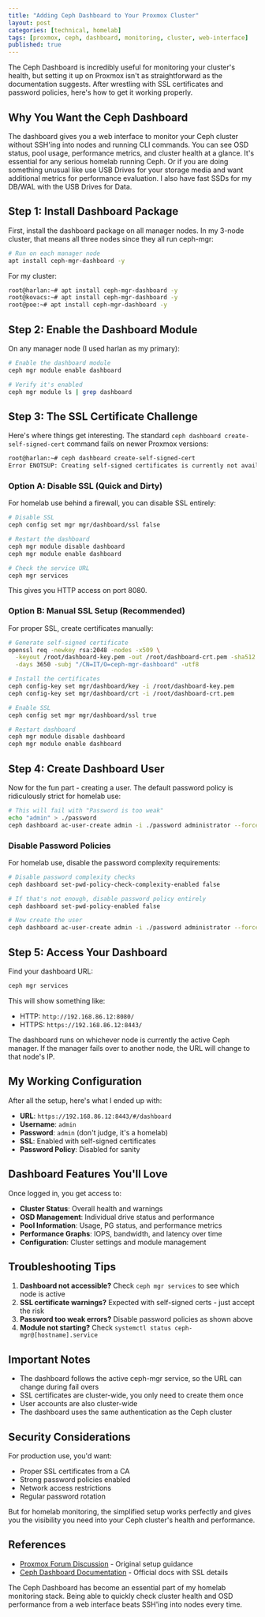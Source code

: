 ```yaml
---
title: "Adding Ceph Dashboard to Your Proxmox Cluster"
layout: post
categories: [technical, homelab]
tags: [proxmox, ceph, dashboard, monitoring, cluster, web-interface]
published: true
---
```


The Ceph Dashboard is incredibly useful for monitoring your cluster's health, but setting it up on Proxmox isn't as straightforward as the documentation suggests. After wrestling with SSL certificates and password policies, here's how to get it working properly.

## Why You Want the Ceph Dashboard

The dashboard gives you a web interface to monitor your Ceph cluster without SSH'ing into nodes and running CLI commands. You can see OSD status, pool usage, performance metrics, and cluster health at a glance. It's essential for any serious homelab running Ceph. Or if you are doing something unusual like use USB Drives for your storage media and want additional metrics for performance evaluation. I also have fast SSDs for my DB/WAL with the USB Drives for Data.

<!-- excerpt-end -->

## Step 1: Install Dashboard Package

First, install the dashboard package on all manager nodes. In my 3-node cluster, that means all three nodes since they all run ceph-mgr:

```bash
# Run on each manager node
apt install ceph-mgr-dashboard -y
```

For my cluster:

```bash
root@harlan:~# apt install ceph-mgr-dashboard -y
root@kovacs:~# apt install ceph-mgr-dashboard -y  
root@poe:~# apt install ceph-mgr-dashboard -y
```

## Step 2: Enable the Dashboard Module

On any manager node (I used harlan as my primary):

```bash
# Enable the dashboard module
ceph mgr module enable dashboard

# Verify it's enabled
ceph mgr module ls | grep dashboard
```

## Step 3: The SSL Certificate Challenge

Here's where things get interesting. The standard `ceph dashboard create-self-signed-cert` command fails on newer Proxmox versions:

```bash
root@harlan:~# ceph dashboard create-self-signed-cert
Error ENOTSUP: Creating self-signed certificates is currently not available.
```

### Option A: Disable SSL (Quick and Dirty)

For homelab use behind a firewall, you can disable SSL entirely:

```bash
# Disable SSL
ceph config set mgr mgr/dashboard/ssl false

# Restart the dashboard
ceph mgr module disable dashboard
ceph mgr module enable dashboard

# Check the service URL
ceph mgr services
```

This gives you HTTP access on port 8080.

### Option B: Manual SSL Setup (Recommended)

For proper SSL, create certificates manually:

```bash
# Generate self-signed certificate
openssl req -newkey rsa:2048 -nodes -x509 \
  -keyout /root/dashboard-key.pem -out /root/dashboard-crt.pem -sha512 \
  -days 3650 -subj "/CN=IT/O=ceph-mgr-dashboard" -utf8

# Install the certificates
ceph config-key set mgr/dashboard/key -i /root/dashboard-key.pem
ceph config-key set mgr/dashboard/crt -i /root/dashboard-crt.pem

# Enable SSL
ceph config set mgr mgr/dashboard/ssl true

# Restart dashboard
ceph mgr module disable dashboard
ceph mgr module enable dashboard
```

## Step 4: Create Dashboard User

Now for the fun part - creating a user. The default password policy is ridiculously strict for homelab use:

```bash
# This will fail with "Password is too weak"
echo "admin" > ./password
ceph dashboard ac-user-create admin -i ./password administrator --force
```

### Disable Password Policies

For homelab use, disable the password complexity requirements:

```bash
# Disable password complexity checks
ceph dashboard set-pwd-policy-check-complexity-enabled false

# If that's not enough, disable password policy entirely
ceph dashboard set-pwd-policy-enabled false

# Now create the user
ceph dashboard ac-user-create admin -i ./password administrator --force
```

## Step 5: Access Your Dashboard

Find your dashboard URL:

```bash
ceph mgr services
```

This will show something like:
- HTTP: `http://192.168.86.12:8080/`
- HTTPS: `https://192.168.86.12:8443/`

The dashboard runs on whichever node is currently the active Ceph manager. If the manager fails over to another node, the URL will change to that node's IP.

## My Working Configuration

After all the setup, here's what I ended up with:

- **URL**: `https://192.168.86.12:8443/#/dashboard`
- **Username**: `admin`
- **Password**: `admin` (don't judge, it's a homelab)
- **SSL**: Enabled with self-signed certificates
- **Password Policy**: Disabled for sanity

## Dashboard Features You'll Love

Once logged in, you get access to:

- **Cluster Status**: Overall health and warnings
- **OSD Management**: Individual drive status and performance
- **Pool Information**: Usage, PG status, and performance metrics
- **Performance Graphs**: IOPS, bandwidth, and latency over time
- **Configuration**: Cluster settings and module management

## Troubleshooting Tips

1. **Dashboard not accessible?** Check `ceph mgr services` to see which node is active
2. **SSL certificate warnings?** Expected with self-signed certs - just accept the risk
3. **Password too weak errors?** Disable password policies as shown above
4. **Module not starting?** Check `systemctl status ceph-mgr@[hostname].service`

## Important Notes

- The dashboard follows the active ceph-mgr service, so the URL can change during fail overs
- SSL certificates are cluster-wide, you only need to create them once
- User accounts are also cluster-wide
- The dashboard uses the same authentication as the Ceph cluster

## Security Considerations

For production use, you'd want:

- Proper SSL certificates from a CA
- Strong password policies enabled
- Network access restrictions
- Regular password rotation

But for homelab monitoring, the simplified setup works perfectly and gives you the visibility you need into your Ceph cluster's health and performance.

## References

- [Proxmox Forum Discussion](https://forum.proxmox.com/threads/nautilus-activating-ceph-dashboard.85961/) - Original setup guidance
- [Ceph Dashboard Documentation](https://docs.ceph.com/en/reef/mgr/dashboard/) - Official docs with SSL details

The Ceph Dashboard has become an essential part of my homelab monitoring stack. Being able to quickly check cluster health and OSD performance from a web interface beats SSH'ing into nodes every time.
